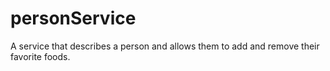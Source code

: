 # personService

<p>A service that describes a person and allows them to add and remove their favorite foods.</p> 
